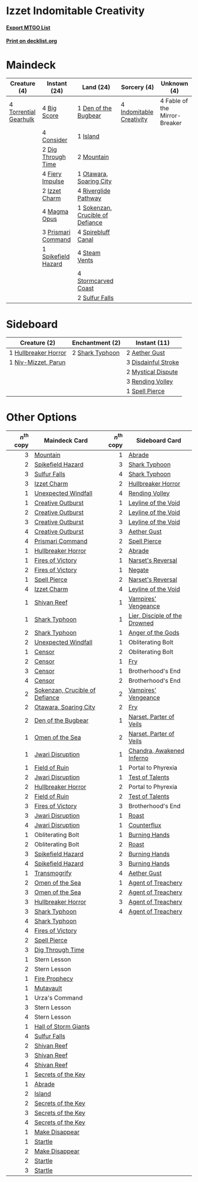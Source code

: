 # Izzet Indomitable Creativity

#### [Export MTGO List](../collection/Izzet%20Indomitable%20Creativity/Izzet%20Indomitable%20Creativity.txt)
#### [Print on decklist.org](http://decklist.org/?deckmain=4%09Big%20Score%0A4%09Consider%0A1%09Den%20of%20the%20Bugbear%0A2%09Dig%20Through%20Time%0A4%09Fable%20of%20the%20Mirror-Breaker%0A4%09Fiery%20Impulse%0A4%09Indomitable%20Creativity%0A1%09Island%0A2%09Izzet%20Charm%0A4%09Magma%20Opus%0A2%09Mountain%0A1%09Otawara,%20Soaring%20City%0A3%09Prismari%20Command%0A4%09Riverglide%20Pathway%0A1%09Sokenzan,%20Crucible%20of%20Defiance%0A1%09Spikefield%20Hazard%0A4%09Spirebluff%20Canal%0A4%09Steam%20Vents%0A4%09Stormcarved%20Coast%0A2%09Sulfur%20Falls%0A4%09Torrential%20Gearhulk&deckside=2%09Aether%20Gust%0A3%09Disdainful%20Stroke%0A1%09Hullbreaker%20Horror%0A2%09Mystical%20Dispute%0A1%09Niv-Mizzet,%20Parun%0A3%09Rending%20Volley%0A2%09Shark%20Typhoon%0A1%09Spell%20Pierce)
# Maindeck

|                                          Creature (4)                                          |                                         Instant (24)                                         |                                                 Land (24)                                                 |                                            Sorcery (4)                                            |         Unknown (4)         |
|------------------------------------------------------------------------------------------------|----------------------------------------------------------------------------------------------|-----------------------------------------------------------------------------------------------------------|---------------------------------------------------------------------------------------------------|-----------------------------|
|4 [Torrential Gearhulk](http://gatherer.wizards.com/Pages/Card/Details.aspx?multiverseid=417640)|4 [Big Score](http://gatherer.wizards.com/Pages/Card/Details.aspx?multiverseid=555303)        |1 [Den of the Bugbear](http://gatherer.wizards.com/Pages/Card/Details.aspx?multiverseid=527541)            |4 [Indomitable Creativity](http://gatherer.wizards.com/Pages/Card/Details.aspx?multiverseid=423752)|4 Fable of the Mirror-Breaker|
|                                                                                                |4 [Consider](http://gatherer.wizards.com/Pages/Card/Details.aspx?multiverseid=534803)         |1 [Island](http://gatherer.wizards.com/Pages/Card/Details.aspx?multiverseid=439857)                        |                                                                                                   |                             |
|                                                                                                |2 [Dig Through Time](http://gatherer.wizards.com/Pages/Card/Details.aspx?multiverseid=386518) |2 [Mountain](http://gatherer.wizards.com/Pages/Card/Details.aspx?multiverseid=439859)                      |                                                                                                   |                             |
|                                                                                                |4 [Fiery Impulse](http://gatherer.wizards.com/Pages/Card/Details.aspx?multiverseid=398516)    |1 [Otawara, Soaring City](http://gatherer.wizards.com/Pages/Card/Details.aspx?multiverseid=548584)         |                                                                                                   |                             |
|                                                                                                |2 [Izzet Charm](http://gatherer.wizards.com/Pages/Card/Details.aspx?multiverseid=338413)      |4 [Riverglide Pathway](http://gatherer.wizards.com/Pages/Card/Details.aspx?multiverseid=491920)            |                                                                                                   |                             |
|                                                                                                |4 [Magma Opus](http://gatherer.wizards.com/Pages/Card/Details.aspx?multiverseid=513695)       |1 [Sokenzan, Crucible of Defiance](http://gatherer.wizards.com/Pages/Card/Details.aspx?multiverseid=548589)|                                                                                                   |                             |
|                                                                                                |3 [Prismari Command](http://gatherer.wizards.com/Pages/Card/Details.aspx?multiverseid=513706) |4 [Spirebluff Canal](http://gatherer.wizards.com/Pages/Card/Details.aspx?multiverseid=417822)              |                                                                                                   |                             |
|                                                                                                |1 [Spikefield Hazard](http://gatherer.wizards.com/Pages/Card/Details.aspx?multiverseid=491809)|4 [Steam Vents](http://gatherer.wizards.com/Pages/Card/Details.aspx?multiverseid=405109)                   |                                                                                                   |                             |
|                                                                                                |                                                                                              |4 [Stormcarved Coast](http://gatherer.wizards.com/Pages/Card/Details.aspx?multiverseid=541141)             |                                                                                                   |                             |
|                                                                                                |                                                                                              |2 [Sulfur Falls](http://gatherer.wizards.com/Pages/Card/Details.aspx?multiverseid=443135)                  |                                                                                                   |                             |


# Sideboard

|                                         Creature (2)                                          |                                     Enchantment (2)                                      |                                         Instant (11)                                         |
|-----------------------------------------------------------------------------------------------|------------------------------------------------------------------------------------------|----------------------------------------------------------------------------------------------|
|1 [Hullbreaker Horror](http://gatherer.wizards.com/Pages/Card/Details.aspx?multiverseid=540902)|2 [Shark Typhoon](http://gatherer.wizards.com/Pages/Card/Details.aspx?multiverseid=479587)|2 [Aether Gust](http://gatherer.wizards.com/Pages/Card/Details.aspx?multiverseid=466796)      |
|1 [Niv-Mizzet, Parun](http://gatherer.wizards.com/Pages/Card/Details.aspx?multiverseid=452942) |                                                                                          |3 [Disdainful Stroke](http://gatherer.wizards.com/Pages/Card/Details.aspx?multiverseid=420705)|
|                                                                                               |                                                                                          |2 [Mystical Dispute](http://gatherer.wizards.com/Pages/Card/Details.aspx?multiverseid=473020) |
|                                                                                               |                                                                                          |3 [Rending Volley](http://gatherer.wizards.com/Pages/Card/Details.aspx?multiverseid=394663)   |
|                                                                                               |                                                                                          |1 [Spell Pierce](http://gatherer.wizards.com/Pages/Card/Details.aspx?multiverseid=425876)     |


# Other Options

|*n*<sup>th</sup> copy|                                              Maindeck Card                                              |*n*<sup>th</sup> copy|                                             Sideboard Card                                             |
|--------------------:|---------------------------------------------------------------------------------------------------------|--------------------:|--------------------------------------------------------------------------------------------------------|
|                    3|[Mountain](http://gatherer.wizards.com/Pages/Card/Details.aspx?multiverseid=439859)                      |                    1|[Abrade](http://gatherer.wizards.com/Pages/Card/Details.aspx?multiverseid=430772)                       |
|                    2|[Spikefield Hazard](http://gatherer.wizards.com/Pages/Card/Details.aspx?multiverseid=491809)             |                    3|[Shark Typhoon](http://gatherer.wizards.com/Pages/Card/Details.aspx?multiverseid=479587)                |
|                    3|[Sulfur Falls](http://gatherer.wizards.com/Pages/Card/Details.aspx?multiverseid=443135)                  |                    4|[Shark Typhoon](http://gatherer.wizards.com/Pages/Card/Details.aspx?multiverseid=479587)                |
|                    3|[Izzet Charm](http://gatherer.wizards.com/Pages/Card/Details.aspx?multiverseid=338413)                   |                    2|[Hullbreaker Horror](http://gatherer.wizards.com/Pages/Card/Details.aspx?multiverseid=540902)           |
|                    1|[Unexpected Windfall](http://gatherer.wizards.com/Pages/Card/Details.aspx?multiverseid=527451)           |                    4|[Rending Volley](http://gatherer.wizards.com/Pages/Card/Details.aspx?multiverseid=394663)               |
|                    1|[Creative Outburst](http://gatherer.wizards.com/Pages/Card/Details.aspx?multiverseid=513663)             |                    1|[Leyline of the Void](http://gatherer.wizards.com/Pages/Card/Details.aspx?multiverseid=107682)          |
|                    2|[Creative Outburst](http://gatherer.wizards.com/Pages/Card/Details.aspx?multiverseid=513663)             |                    2|[Leyline of the Void](http://gatherer.wizards.com/Pages/Card/Details.aspx?multiverseid=107682)          |
|                    3|[Creative Outburst](http://gatherer.wizards.com/Pages/Card/Details.aspx?multiverseid=513663)             |                    3|[Leyline of the Void](http://gatherer.wizards.com/Pages/Card/Details.aspx?multiverseid=107682)          |
|                    4|[Creative Outburst](http://gatherer.wizards.com/Pages/Card/Details.aspx?multiverseid=513663)             |                    3|[Aether Gust](http://gatherer.wizards.com/Pages/Card/Details.aspx?multiverseid=466796)                  |
|                    4|[Prismari Command](http://gatherer.wizards.com/Pages/Card/Details.aspx?multiverseid=513706)              |                    2|[Spell Pierce](http://gatherer.wizards.com/Pages/Card/Details.aspx?multiverseid=425876)                 |
|                    1|[Hullbreaker Horror](http://gatherer.wizards.com/Pages/Card/Details.aspx?multiverseid=540902)            |                    2|[Abrade](http://gatherer.wizards.com/Pages/Card/Details.aspx?multiverseid=430772)                       |
|                    1|[Fires of Victory](http://gatherer.wizards.com/Pages/Card/Details.aspx?multiverseid=574603)              |                    1|[Narset's Reversal](http://gatherer.wizards.com/Pages/Card/Details.aspx?multiverseid=460989)            |
|                    2|[Fires of Victory](http://gatherer.wizards.com/Pages/Card/Details.aspx?multiverseid=574603)              |                    1|[Negate](http://gatherer.wizards.com/Pages/Card/Details.aspx?multiverseid=423707)                       |
|                    1|[Spell Pierce](http://gatherer.wizards.com/Pages/Card/Details.aspx?multiverseid=425876)                  |                    2|[Narset's Reversal](http://gatherer.wizards.com/Pages/Card/Details.aspx?multiverseid=460989)            |
|                    4|[Izzet Charm](http://gatherer.wizards.com/Pages/Card/Details.aspx?multiverseid=338413)                   |                    4|[Leyline of the Void](http://gatherer.wizards.com/Pages/Card/Details.aspx?multiverseid=107682)          |
|                    1|[Shivan Reef](http://gatherer.wizards.com/Pages/Card/Details.aspx?multiverseid=129731)                   |                    1|[Vampires' Vengeance](http://gatherer.wizards.com/Pages/Card/Details.aspx?multiverseid=541038)          |
|                    1|[Shark Typhoon](http://gatherer.wizards.com/Pages/Card/Details.aspx?multiverseid=479587)                 |                    1|[Lier, Disciple of the Drowned](http://gatherer.wizards.com/Pages/Card/Details.aspx?multiverseid=534821)|
|                    2|[Shark Typhoon](http://gatherer.wizards.com/Pages/Card/Details.aspx?multiverseid=479587)                 |                    1|[Anger of the Gods](http://gatherer.wizards.com/Pages/Card/Details.aspx?multiverseid=438682)            |
|                    2|[Unexpected Windfall](http://gatherer.wizards.com/Pages/Card/Details.aspx?multiverseid=527451)           |                    1|Obliterating Bolt                                                                                       |
|                    1|[Censor](http://gatherer.wizards.com/Pages/Card/Details.aspx?multiverseid=426748)                        |                    2|Obliterating Bolt                                                                                       |
|                    2|[Censor](http://gatherer.wizards.com/Pages/Card/Details.aspx?multiverseid=426748)                        |                    1|[Fry](http://gatherer.wizards.com/Pages/Card/Details.aspx?multiverseid=466894)                          |
|                    3|[Censor](http://gatherer.wizards.com/Pages/Card/Details.aspx?multiverseid=426748)                        |                    1|Brotherhood's End                                                                                       |
|                    4|[Censor](http://gatherer.wizards.com/Pages/Card/Details.aspx?multiverseid=426748)                        |                    2|Brotherhood's End                                                                                       |
|                    2|[Sokenzan, Crucible of Defiance](http://gatherer.wizards.com/Pages/Card/Details.aspx?multiverseid=548589)|                    2|[Vampires' Vengeance](http://gatherer.wizards.com/Pages/Card/Details.aspx?multiverseid=541038)          |
|                    2|[Otawara, Soaring City](http://gatherer.wizards.com/Pages/Card/Details.aspx?multiverseid=548584)         |                    2|[Fry](http://gatherer.wizards.com/Pages/Card/Details.aspx?multiverseid=466894)                          |
|                    2|[Den of the Bugbear](http://gatherer.wizards.com/Pages/Card/Details.aspx?multiverseid=527541)            |                    1|[Narset, Parter of Veils](http://gatherer.wizards.com/Pages/Card/Details.aspx?multiverseid=460988)      |
|                    1|[Omen of the Sea](http://gatherer.wizards.com/Pages/Card/Details.aspx?multiverseid=476309)               |                    2|[Narset, Parter of Veils](http://gatherer.wizards.com/Pages/Card/Details.aspx?multiverseid=460988)      |
|                    1|[Jwari Disruption](http://gatherer.wizards.com/Pages/Card/Details.aspx?multiverseid=491693)              |                    1|[Chandra, Awakened Inferno](http://gatherer.wizards.com/Pages/Card/Details.aspx?multiverseid=466881)    |
|                    1|[Field of Ruin](http://gatherer.wizards.com/Pages/Card/Details.aspx?multiverseid=435415)                 |                    1|Portal to Phyrexia                                                                                      |
|                    2|[Jwari Disruption](http://gatherer.wizards.com/Pages/Card/Details.aspx?multiverseid=491693)              |                    1|[Test of Talents](http://gatherer.wizards.com/Pages/Card/Details.aspx?multiverseid=513536)              |
|                    2|[Hullbreaker Horror](http://gatherer.wizards.com/Pages/Card/Details.aspx?multiverseid=540902)            |                    2|Portal to Phyrexia                                                                                      |
|                    2|[Field of Ruin](http://gatherer.wizards.com/Pages/Card/Details.aspx?multiverseid=435415)                 |                    2|[Test of Talents](http://gatherer.wizards.com/Pages/Card/Details.aspx?multiverseid=513536)              |
|                    3|[Fires of Victory](http://gatherer.wizards.com/Pages/Card/Details.aspx?multiverseid=574603)              |                    3|Brotherhood's End                                                                                       |
|                    3|[Jwari Disruption](http://gatherer.wizards.com/Pages/Card/Details.aspx?multiverseid=491693)              |                    1|[Roast](http://gatherer.wizards.com/Pages/Card/Details.aspx?multiverseid=394667)                        |
|                    4|[Jwari Disruption](http://gatherer.wizards.com/Pages/Card/Details.aspx?multiverseid=491693)              |                    1|[Counterflux](http://gatherer.wizards.com/Pages/Card/Details.aspx?multiverseid=405183)                  |
|                    1|Obliterating Bolt                                                                                        |                    1|[Burning Hands](http://gatherer.wizards.com/Pages/Card/Details.aspx?multiverseid=527422)                |
|                    2|Obliterating Bolt                                                                                        |                    2|[Roast](http://gatherer.wizards.com/Pages/Card/Details.aspx?multiverseid=394667)                        |
|                    3|[Spikefield Hazard](http://gatherer.wizards.com/Pages/Card/Details.aspx?multiverseid=491809)             |                    2|[Burning Hands](http://gatherer.wizards.com/Pages/Card/Details.aspx?multiverseid=527422)                |
|                    4|[Spikefield Hazard](http://gatherer.wizards.com/Pages/Card/Details.aspx?multiverseid=491809)             |                    3|[Burning Hands](http://gatherer.wizards.com/Pages/Card/Details.aspx?multiverseid=527422)                |
|                    1|[Transmogrify](http://gatherer.wizards.com/Pages/Card/Details.aspx?multiverseid=485490)                  |                    4|[Aether Gust](http://gatherer.wizards.com/Pages/Card/Details.aspx?multiverseid=466796)                  |
|                    2|[Omen of the Sea](http://gatherer.wizards.com/Pages/Card/Details.aspx?multiverseid=476309)               |                    1|[Agent of Treachery](http://gatherer.wizards.com/Pages/Card/Details.aspx?multiverseid=466797)           |
|                    3|[Omen of the Sea](http://gatherer.wizards.com/Pages/Card/Details.aspx?multiverseid=476309)               |                    2|[Agent of Treachery](http://gatherer.wizards.com/Pages/Card/Details.aspx?multiverseid=466797)           |
|                    3|[Hullbreaker Horror](http://gatherer.wizards.com/Pages/Card/Details.aspx?multiverseid=540902)            |                    3|[Agent of Treachery](http://gatherer.wizards.com/Pages/Card/Details.aspx?multiverseid=466797)           |
|                    3|[Shark Typhoon](http://gatherer.wizards.com/Pages/Card/Details.aspx?multiverseid=479587)                 |                    4|[Agent of Treachery](http://gatherer.wizards.com/Pages/Card/Details.aspx?multiverseid=466797)           |
|                    4|[Shark Typhoon](http://gatherer.wizards.com/Pages/Card/Details.aspx?multiverseid=479587)                 |                     |                                                                                                        |
|                    4|[Fires of Victory](http://gatherer.wizards.com/Pages/Card/Details.aspx?multiverseid=574603)              |                     |                                                                                                        |
|                    2|[Spell Pierce](http://gatherer.wizards.com/Pages/Card/Details.aspx?multiverseid=425876)                  |                     |                                                                                                        |
|                    3|[Dig Through Time](http://gatherer.wizards.com/Pages/Card/Details.aspx?multiverseid=386518)              |                     |                                                                                                        |
|                    1|Stern Lesson                                                                                             |                     |                                                                                                        |
|                    2|Stern Lesson                                                                                             |                     |                                                                                                        |
|                    1|[Fire Prophecy](http://gatherer.wizards.com/Pages/Card/Details.aspx?multiverseid=479636)                 |                     |                                                                                                        |
|                    1|[Mutavault](http://gatherer.wizards.com/Pages/Card/Details.aspx?multiverseid=370733)                     |                     |                                                                                                        |
|                    1|Urza's Command                                                                                           |                     |                                                                                                        |
|                    3|Stern Lesson                                                                                             |                     |                                                                                                        |
|                    4|Stern Lesson                                                                                             |                     |                                                                                                        |
|                    1|[Hall of Storm Giants](http://gatherer.wizards.com/Pages/Card/Details.aspx?multiverseid=527544)          |                     |                                                                                                        |
|                    4|[Sulfur Falls](http://gatherer.wizards.com/Pages/Card/Details.aspx?multiverseid=443135)                  |                     |                                                                                                        |
|                    2|[Shivan Reef](http://gatherer.wizards.com/Pages/Card/Details.aspx?multiverseid=129731)                   |                     |                                                                                                        |
|                    3|[Shivan Reef](http://gatherer.wizards.com/Pages/Card/Details.aspx?multiverseid=129731)                   |                     |                                                                                                        |
|                    4|[Shivan Reef](http://gatherer.wizards.com/Pages/Card/Details.aspx?multiverseid=129731)                   |                     |                                                                                                        |
|                    1|[Secrets of the Key](http://gatherer.wizards.com/Pages/Card/Details.aspx?multiverseid=534839)            |                     |                                                                                                        |
|                    1|[Abrade](http://gatherer.wizards.com/Pages/Card/Details.aspx?multiverseid=430772)                        |                     |                                                                                                        |
|                    2|[Island](http://gatherer.wizards.com/Pages/Card/Details.aspx?multiverseid=439857)                        |                     |                                                                                                        |
|                    2|[Secrets of the Key](http://gatherer.wizards.com/Pages/Card/Details.aspx?multiverseid=534839)            |                     |                                                                                                        |
|                    3|[Secrets of the Key](http://gatherer.wizards.com/Pages/Card/Details.aspx?multiverseid=534839)            |                     |                                                                                                        |
|                    4|[Secrets of the Key](http://gatherer.wizards.com/Pages/Card/Details.aspx?multiverseid=534839)            |                     |                                                                                                        |
|                    1|[Make Disappear](http://gatherer.wizards.com/Pages/Card/Details.aspx?multiverseid=555250)                |                     |                                                                                                        |
|                    1|[Startle](http://gatherer.wizards.com/Pages/Card/Details.aspx?multiverseid=534844)                       |                     |                                                                                                        |
|                    2|[Make Disappear](http://gatherer.wizards.com/Pages/Card/Details.aspx?multiverseid=555250)                |                     |                                                                                                        |
|                    2|[Startle](http://gatherer.wizards.com/Pages/Card/Details.aspx?multiverseid=534844)                       |                     |                                                                                                        |
|                    3|[Startle](http://gatherer.wizards.com/Pages/Card/Details.aspx?multiverseid=534844)                       |                     |                                                                                                        |

